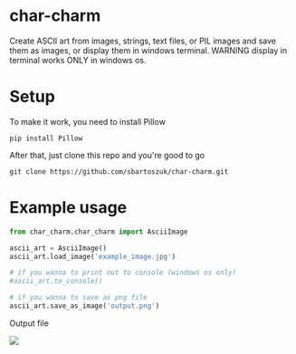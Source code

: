 # char-charm
Create ASCII art from images, strings, text files, or PIL images and save them as images, or display them in windows terminal. WARNING display in terminal works ONLY in windows os.

# Setup
To make it work, you need to install Pillow

```
pip install Pillow
```

After that, just clone this repo and you're good to go

```
git clone https://github.com/sbartoszuk/char-charm.git
```

# Example usage

```python
from char_charm.char_charm import AsciiImage

ascii_art = AsciiImage()
ascii_art.load_image('example_image.jpg')

# if you wanna to print out to console (windows os only)
#ascii_art.to_console()

# if you wanna to save as png file
ascii_art.save_as_image('output.png')
```

Output file

![](https://github.com/sbartoszuk/char-charm/blob/main/media_examples/example_4.jpg?raw=true)
